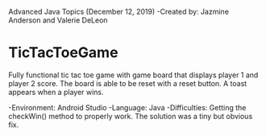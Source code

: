 Advanced Java Topics (December 12, 2019)
 -Created by: Jazmine Anderson and Valerie DeLeon
 
# TicTacToeGame

Fully functional tic tac toe game with game board that displays player 1 and player 2 score. The board is able to be reset with a reset button. A toast appears when a player wins. 

 -Environment: Android Studio
 -Language: Java
 -Difficulties: Getting the checkWin() method to properly work. The solution was a tiny but obvious fix.

